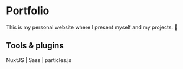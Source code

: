 # Portfolio

This is my personal website where I present myself and my projects. 👾

## Tools & plugins

NuxtJS | Sass | particles.js
